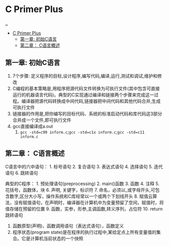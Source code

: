 # C Primer Plus

[..](c-c++-catalog.md)

- [C Primer Plus](#c-primer-plus)
  - [第一章: 初始C语言](#第一章-初始c语言)
  - [第二章： C语言概述](#第二章-c语言概述)

## 第一章: 初始C语言

1. 7个步骤: 定义程序的目标,设计程序,编写代码,编译,运行,测试和调试,维护和修改
2. C编程的基本策略是,用程序把源代码文件转换为可执行文件(其中包含可直接运行的机器语言代码)。典型的C实现通过编译和链接两个步骤来完成这一过程。编译器把源代码转换成中间代码,链接器把中间代码和其他代码合并,生成可执行文件
3. 链接器的作用是,把你编写的目标代码、系统的标准启动代码和库代码这3部分合并成一个文件,即可执行文件
4. gcc直接编译成a.out
   1. `gcc -std=c99 inform.c`;`gcc -std=c1x inform.c`;`gcc -std=c11 inform.c`

## 第二章： C语言概述

C语言中的六中语句：
    1. 标号语句
    2. 复合语句
    3. 表达式语句
    4. 选择语句
    5. 迭代语句
    6. 跳转语句

典型的C程序：
    1. 预处理语句(preprocessing)
    2. main()函数
    3. 函数
    4. 注释
    5. 花括号，函数体，块
    6. 声明, 关键字，标识符
    7. 命名，必须以_或字母开头,可包含数字,区分大小写，操作系统和C库经常以一个或两个下划线开头
    8. 赋值云算法，没有赋值语句，在声明时，编译器在计算机中为变量预留了空间，赋值时，将值存储在预留的位置
    9. 函数，实参，形参,主调函数,转义序列，占位符
    10. return跳转语句

1. 函数原型(声明)，函数调用语句（表达式语句），函数定义
2. 程序状态(program state)是在程序的执行过程中,某给定点上所有变量值的集合。它是计算机当前状态的一个快照


